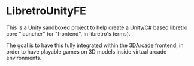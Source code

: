 # LibretroUnityFE

This is a Unity sandboxed project to help create a [Unity/C#](https://unity.com/) based [libretro](https://www.libretro.com/) core "launcher" (or "frontend", in libretro's terms).

The goal is to have this fully integrated within the [3DArcade](http://3darcade.messageboard.nl/viewforum.php?f=15) frontend, in order to have playable games on 3D models inside virtual arcade environments.
